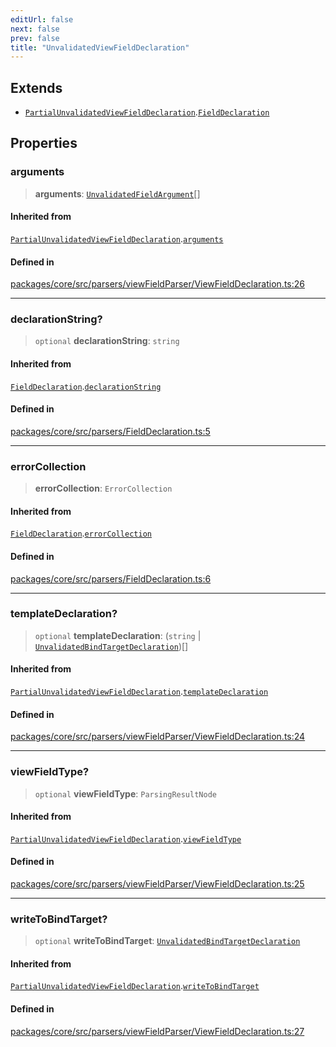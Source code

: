 ```yaml
---
editUrl: false
next: false
prev: false
title: "UnvalidatedViewFieldDeclaration"
---
```


## Extends

- [`PartialUnvalidatedViewFieldDeclaration`](/obsidian-meta-bind-plugin-docs/api/interfaces/partialunvalidatedviewfielddeclaration/).[`FieldDeclaration`](/obsidian-meta-bind-plugin-docs/api/interfaces/fielddeclaration/)

## Properties

### arguments

> **arguments**: [`UnvalidatedFieldArgument`](/obsidian-meta-bind-plugin-docs/api/interfaces/unvalidatedfieldargument/)[]

#### Inherited from

[`PartialUnvalidatedViewFieldDeclaration`](/obsidian-meta-bind-plugin-docs/api/interfaces/partialunvalidatedviewfielddeclaration/).[`arguments`](/obsidian-meta-bind-plugin-docs/api/interfaces/partialunvalidatedviewfielddeclaration/#arguments)

#### Defined in

[packages/core/src/parsers/viewFieldParser/ViewFieldDeclaration.ts:26](https://github.com/mProjectsCode/obsidian-meta-bind-plugin/blob/f797e384bc51b3b69ee936c1c8f585862087d6d3/packages/core/src/parsers/viewFieldParser/ViewFieldDeclaration.ts#L26)

***

### declarationString?

> `optional` **declarationString**: `string`

#### Inherited from

[`FieldDeclaration`](/obsidian-meta-bind-plugin-docs/api/interfaces/fielddeclaration/).[`declarationString`](/obsidian-meta-bind-plugin-docs/api/interfaces/fielddeclaration/#declarationstring)

#### Defined in

[packages/core/src/parsers/FieldDeclaration.ts:5](https://github.com/mProjectsCode/obsidian-meta-bind-plugin/blob/f797e384bc51b3b69ee936c1c8f585862087d6d3/packages/core/src/parsers/FieldDeclaration.ts#L5)

***

### errorCollection

> **errorCollection**: `ErrorCollection`

#### Inherited from

[`FieldDeclaration`](/obsidian-meta-bind-plugin-docs/api/interfaces/fielddeclaration/).[`errorCollection`](/obsidian-meta-bind-plugin-docs/api/interfaces/fielddeclaration/#errorcollection)

#### Defined in

[packages/core/src/parsers/FieldDeclaration.ts:6](https://github.com/mProjectsCode/obsidian-meta-bind-plugin/blob/f797e384bc51b3b69ee936c1c8f585862087d6d3/packages/core/src/parsers/FieldDeclaration.ts#L6)

***

### templateDeclaration?

> `optional` **templateDeclaration**: (`string` \| [`UnvalidatedBindTargetDeclaration`](/obsidian-meta-bind-plugin-docs/api/interfaces/unvalidatedbindtargetdeclaration/))[]

#### Inherited from

[`PartialUnvalidatedViewFieldDeclaration`](/obsidian-meta-bind-plugin-docs/api/interfaces/partialunvalidatedviewfielddeclaration/).[`templateDeclaration`](/obsidian-meta-bind-plugin-docs/api/interfaces/partialunvalidatedviewfielddeclaration/#templatedeclaration)

#### Defined in

[packages/core/src/parsers/viewFieldParser/ViewFieldDeclaration.ts:24](https://github.com/mProjectsCode/obsidian-meta-bind-plugin/blob/f797e384bc51b3b69ee936c1c8f585862087d6d3/packages/core/src/parsers/viewFieldParser/ViewFieldDeclaration.ts#L24)

***

### viewFieldType?

> `optional` **viewFieldType**: `ParsingResultNode`

#### Inherited from

[`PartialUnvalidatedViewFieldDeclaration`](/obsidian-meta-bind-plugin-docs/api/interfaces/partialunvalidatedviewfielddeclaration/).[`viewFieldType`](/obsidian-meta-bind-plugin-docs/api/interfaces/partialunvalidatedviewfielddeclaration/#viewfieldtype)

#### Defined in

[packages/core/src/parsers/viewFieldParser/ViewFieldDeclaration.ts:25](https://github.com/mProjectsCode/obsidian-meta-bind-plugin/blob/f797e384bc51b3b69ee936c1c8f585862087d6d3/packages/core/src/parsers/viewFieldParser/ViewFieldDeclaration.ts#L25)

***

### writeToBindTarget?

> `optional` **writeToBindTarget**: [`UnvalidatedBindTargetDeclaration`](/obsidian-meta-bind-plugin-docs/api/interfaces/unvalidatedbindtargetdeclaration/)

#### Inherited from

[`PartialUnvalidatedViewFieldDeclaration`](/obsidian-meta-bind-plugin-docs/api/interfaces/partialunvalidatedviewfielddeclaration/).[`writeToBindTarget`](/obsidian-meta-bind-plugin-docs/api/interfaces/partialunvalidatedviewfielddeclaration/#writetobindtarget)

#### Defined in

[packages/core/src/parsers/viewFieldParser/ViewFieldDeclaration.ts:27](https://github.com/mProjectsCode/obsidian-meta-bind-plugin/blob/f797e384bc51b3b69ee936c1c8f585862087d6d3/packages/core/src/parsers/viewFieldParser/ViewFieldDeclaration.ts#L27)
